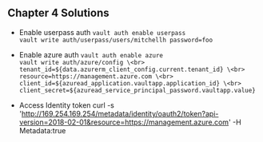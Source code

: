 ## Chapter 4 Solutions

* Enable userpass auth
`vault auth enable userpass`<br>
`vault write auth/userpass/users/mitchellh password=foo`<br>

* Enable azure auth
`vault auth enable azure`<br>
`vault write auth/azure/config \<br>
  tenant_id=${data.azurerm_client_config.current.tenant_id} \<br>
  resource=https://management.azure.com \<br>
  client_id=${azuread_application.vaultapp.application_id} \<br>
  client_secret=${azuread_service_principal_password.vaultapp.value}`<br>

* Access Identity token
curl -s 'http://169.254.169.254/metadata/identity/oauth2/token?api-version=2018-02-01&resource=https://management.azure.com' -H Metadata:true

